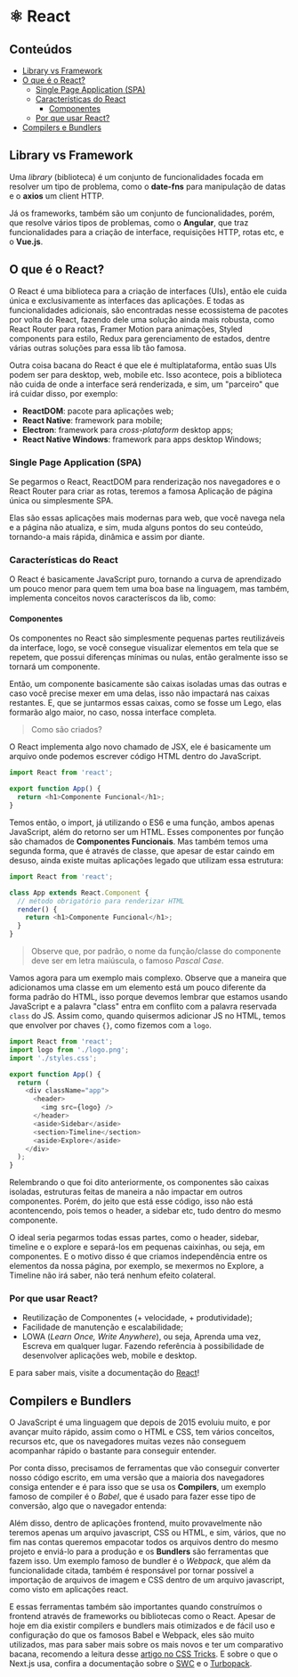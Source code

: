 # ⚛️ React

## Conteúdos

- [Library vs Framework](#library-vs-framework)
- [O que é o React?](#o-que-react)
  - [Single Page Application (SPA)](#single-page-application-spa)
  - [Características do React](#caracteristicas-do-react)
    - [Componentes](#componentes)
  - [Por que usar React?](#por-que-usar-react)
- [Compilers e Bundlers](#compilers-e-bundlers)

## Library vs Framework

Uma *library* (biblioteca) é um conjunto de funcionalidades focada em
resolver um tipo de problema, como o **date-fns** para manipulação de 
datas e o **axios** um client HTTP.

Já os frameworks, também são um conjunto de funcionalidades, porém,
que resolve vários tipos de problemas, como o **Angular**, que traz
funcionalidades para a criação de interface, requisições HTTP, rotas 
etc, e o **Vue.js**.

## O que é o React?

O React é uma biblioteca para a criação de interfaces (UIs), então ele
cuida única e exclusivamente as interfaces das aplicações. E todas as
funcionalidades adicionais, são encontradas nesse ecossistema de 
pacotes por volta do React, fazendo dele uma solução ainda mais robusta,
como React Router para rotas, Framer Motion para animações, Styled
components para estilo, Redux para gerenciamento de estados, dentre
várias outras soluções para essa lib tão famosa.

Outra coisa bacana do React é que ele é multiplataforma, então suas
UIs podem ser para desktop, web, mobile etc. Isso acontece, pois a
biblioteca não cuida de onde a interface será renderizada, e sim, um
"parceiro" que irá cuidar disso, por exemplo:

- **ReactDOM**: pacote para aplicações web;
- **React Native**: framework para mobile;
- **Electron**: framework para *cross-plataform* desktop apps;
- **React Native Windows**: framework para apps desktop Windows;

### Single Page Application (SPA)

Se pegarmos o React, ReactDOM para renderização nos navegadores e o
React Router para criar as rotas, teremos a famosa Aplicação de página
única ou simplesmente SPA.

Elas são essas aplicações mais modernas para web, que você navega nela 
e a página não atualiza, e sim, muda alguns pontos do seu conteúdo,
tornando-a mais rápida, dinâmica e assim por diante.

### Características do React

O React é basicamente JavaScript puro, tornando a curva de aprendizado
um pouco menor para quem tem uma boa base na linguagem, mas também,
implementa conceitos novos caracteríscos da lib, como:

#### Componentes

Os componentes no React são simplesmente pequenas partes reutilizáveis
da interface, logo, se você consegue visualizar elementos em tela que 
se repetem, que possui diferenças mínimas ou nulas, então geralmente 
isso se tornará um componente.

Então, um componente basicamente são caixas isoladas umas das outras e
caso você precise mexer em uma delas, isso não impactará nas caixas
restantes. E, que se juntarmos essas caixas, como se fosse um Lego, 
elas formarão algo maior, no caso, nossa interface completa.

> Como são criados?

O React implementa algo novo chamado de JSX, ele é basicamente um
arquivo onde podemos escrever código HTML dentro do JavaScript.

```js
import React from 'react';

export function App() {
  return <h1>Componente Funcional</h1>;
}
```

Temos então, o import, já utilizando o ES6 e uma função, ambos apenas
JavaScript, além do retorno ser um HTML. Esses componentes por função
são chamados de **Componentes Funcionais**. Mas também temos uma 
segunda forma, que é através de classe, que apesar de estar caindo em
desuso, ainda existe muitas aplicações legado que utilizam essa
estrutura:

```js
import React from 'react';

class App extends React.Component {
  // método obrigatório para renderizar HTML
  render() {
    return <h1>Componente Funcional</h1>;
  }
}
```

> Observe que, por padrão, o nome da função/classe do componente deve 
> ser em letra maiúscula, o famoso *Pascal Case*.

Vamos agora para um exemplo mais complexo. Observe que a maneira que 
adicionamos uma classe em um elemento está um pouco diferente da forma 
padrão do HTML, isso porque devemos lembrar que estamos usando 
JavaScript e a palavra "class" entra em conflito com a palavra reservada 
`class` do JS. Assim como, quando quisermos adicionar JS no HTML, temos
que envolver por chaves `{}`, como fizemos com a `logo`.

```js
import React from 'react';
import logo from './logo.png';
import './styles.css';

export function App() {
  return (
    <div className="app">
      <header>
        <img src={logo} />
      </header>
      <aside>Sidebar</aside>
      <section>Timeline</section>
      <aside>Explore</aside>
    </div>
  );
}
```

Relembrando o que foi dito anteriormente, os componentes são caixas
isoladas, estruturas feitas de maneira a não impactar em outros
componentes. Porém, do jeito que está esse código, isso não está
acontencendo, pois temos o header, a sidebar etc, tudo dentro do mesmo
componente.

O ideal seria pegarmos todas essas partes, como o header, sidebar, 
timeline e o explore e separá-los em pequenas caixinhas, ou seja, em
componentes. E o motivo disso é que criamos independência entre os
elementos da nossa página, por exemplo, se mexermos no Explore, a
Timeline não irá saber, não terá nenhum efeito colateral.

### Por que usar React?

- Reutilização de Componentes (+ velocidade, + produtividade);
- Facilidade de manutenção e escalabilidade;
- LOWA (*Learn Once, Write Anywhere*), ou seja, Aprenda uma vez, Escreva
em qualquer lugar. Fazendo referência à possibilidade de desenvolver
aplicações web, mobile e desktop.

E para saber mais, visite a documentação do [React](https://react.dev/learn)!

## Compilers e Bundlers

O JavaScript é uma linguagem que depois de 2015 evoluiu muito, e por
avançar muito rápido, assim como o HTML e CSS, tem vários conceitos,
recursos etc, que os navegadores muitas vezes não conseguem acompanhar 
rápido o bastante para conseguir entender. 

Por conta disso, precisamos de ferramentas que vão conseguir converter 
nosso código escrito, em uma versão que a maioria dos navegadores 
consiga entender e é para isso que se usa os **Compilers**, um exemplo
famoso de compiler é o *Babel*, que é usado para fazer esse tipo de 
conversão, algo que o navegador entenda:

Além disso, dentro de aplicações frontend, muito provavelmente não 
teremos apenas um arquivo javascript, CSS ou HTML, e sim, vários, que 
no fim nas contas queremos empacotar todos os arquivos dentro do mesmo 
projeto e enviá-lo para a produção e os **Bundlers** são ferramentas 
que fazem isso. Um exemplo famoso de bundler é o *Webpack*, que além
da funcionalidade citada, também é responsável por tornar possível
a importação de arquivos de imagem e CSS dentro de um arquivo 
javascript, como visto em aplicações react.

E essas ferramentas também são importantes quando construímos o 
frontend através de frameworks ou bibliotecas como o React. Apesar de
hoje em dia existir compilers e bundlers mais otimizados e de fácil
uso e configuração do que os famosos Babel e Webpack, eles são muito 
utilizados, mas para saber mais sobre os mais novos e ter um 
comparativo bacana, recomendo a leitura desse 
[artigo no CSS Tricks](https://css-tricks.com/comparing-the-new-generation-of-build-tools/).
E sobre o que o Next.js usa, confira a documentação sobre o 
[SWC](https://nextjs.org/docs/architecture/nextjs-compiler) e o
[Turbopack](https://nextjs.org/docs/architecture/turbopack).